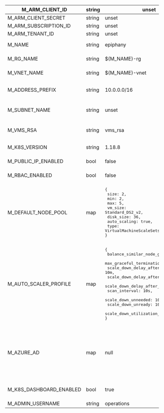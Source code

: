 | M_ARM_CLIENT_ID         | string | unset                                                                                                                                                                                                                                                                                                               | yes | Azure client id                                                                                                            |
|-------------------------|--------|---------------------------------------------------------------------------------------------------------------------------------------------------------------------------------------------------------------------------------------------------------------------------------------------------------------------|-----|----------------------------------------------------------------------------------------------------------------------------|
| M_ARM_CLIENT_SECRET     | string | unset                                                                                                                                                                                                                                                                                                               | yes | Azure client secret                                                                                                        |
| M_ARM_SUBSCRIPTION_ID   | string | unset                                                                                                                                                                                                                                                                                                               | yes | Azure subscription                                                                                                         |
| M_ARM_TENANT_ID         | string | unset                                                                                                                                                                                                                                                                                                               | yes | Azure tenant id                                                                                                            |
| M_NAME                  | string | epiphany                                                                                                                                                                                                                                                                                                            | no  | Prefix for resource names                                                                                                  |
| M_RG_NAME               | string | $(M_NAME)-rg                                                                                                                                                                                                                                                                                                        | no  | Resource group name to deploy AKS cluster in                                                                               |
| M_VNET_NAME             | string | $(M_NAME)-vnet                                                                                                                                                                                                                                                                                                      | no  | The name of virtual Network's name                                                                                         |
| M_ADDRESS_PREFIX        | string | 10.0.0.0/16                                                                                                                                                                                                                                                                                                         | no  | Subnetwork address space for AKS in CIDR notation                                                                          |
| M_SUBNET_NAME           | string | unset                                                                                                                                                                                                                                                                                                               | no  | Name of the existing subnet to deploy AKS cluster in                                                                       |
| M_VMS_RSA               | string | vms_rsa                                                                                                                                                                                                                                                                                                             | no  | SSH key name, should be located in shared directory                                                                        |
| M_K8S_VERSION           | string | 1.18.8                                                                                                                                                                                                                                                                                                              | no  | Kubernetes cluster version                                                                                                 |
| M_PUBLIC_IP_ENABLED     | bool   | false                                                                                                                                                                                                                                                                                                               | no  | Whether to enable public IPs or not                                                                                        |
| M_RBAC_ENABLED          | bool   | false                                                                                                                                                                                                                                                                                                               | no  | Whether RBAC is enabled or not                                                                                             |
| M_DEFAULT_NODE_POOL     | map    | <pre lang="json">{<br>  size: 2,<br>  min: 2,<br>  max: 5,<br>  vm_size: Standard_DS2_v2,<br>  disk_size: 36,<br>  auto_scaling: true,<br>  type: VirtualMachineScaleSets<br>}                                                                                                                                                                               | no  | Default node pool specification for AKS                                                                                    |
| M_AUTO_SCALER_PROFILE   | map    | <pre lang="json">{<br>  balance_similar_node_groups: false,<br>  max_graceful_termination_sec: 600,<br>  scale_down_delay_after_add: 10m,<br>  scale_down_delay_after_delete: 10s,<br>  scale_down_delay_after_failure: 10m,<br>  scan_interval: 10s,<br>  scale_down_unneeded: 10m,<br>  scale_down_unready: 10m,<br>  scale_down_utilization_threshold: 0.5<br>} | no  | Auto scaler profile specification                                                                                          |
| M_AZURE_AD              | map    | null                                                                                                                                                                                                                                                                                                                | no  | Azure Active Directory settings. Format:<br><pre lang="json">{<br>  managed: bool,<br>  tenant_id: string,<br>  admin_group_object_ids: list(string)<br>} |
| M_K8S_DASHBOARD_ENABLED | bool   | true                                                                                                                                                                                                                                                                                                                | no  | Whether Kubernetes dashboard is enabled or not                                                                             |
| M_ADMIN_USERNAME        | string | operations                                                                                                                                                                                                                                                                                                          | no  | Admin user on Linux OS                                                                                                     |
